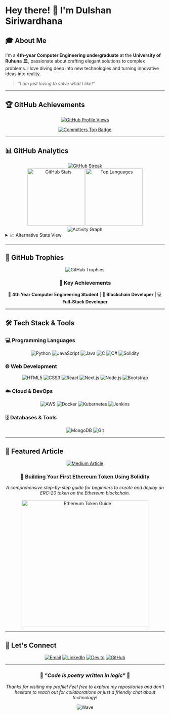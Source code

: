 # Hey there! 👋 I'm Dulshan Siriwardhana

## 🎓 About Me

I'm a **4th-year Computer Engineering undergraduate** at the **University of Ruhuna** 🏛️, passionate about crafting elegant solutions to complex problems. I love diving deep into new technologies and turning innovative ideas into reality.

> *"I am just loving to solve what I like!"*

---

## 🏆 GitHub Achievements

<div align="center">
  
[![GitHub Profile Views](https://komarev.com/ghpvc/?username=DulshanSiriwardhana&color=blueviolet&style=flat-square&label=Profile+Views)](https://github.com/DulshanSiriwardhana)

[![Committers Top Badge](https://user-badge.committers.top/sri_lanka/DulshanSiriwardhana.svg)](https://user-badge.committers.top/sri_lanka/DulshanSiriwardhana)

</div>

---

## 📊 GitHub Analytics

<div align="center">

<!-- GitHub Streak Stats with fallback -->
<picture>
  <source media="(prefers-color-scheme: dark)" srcset="https://streak-stats.demolab.com?user=DulshanSiriwardhana&theme=radical&hide_border=true&background=0D1117&ring=FF6B6B&fire=FF6B6B&currStreakLabel=FF6B6B">
  <img alt="GitHub Streak" src="https://streak-stats.demolab.com?user=DulshanSiriwardhana&theme=radical&hide_border=true&background=0D1117&ring=FF6B6B&fire=FF6B6B&currStreakLabel=FF6B6B">
</picture>

</div>

<div align="center">

<!-- GitHub Stats with rank hidden to avoid misleading grades -->
<picture>
  <source media="(prefers-color-scheme: dark)" srcset="https://github-readme-stats-sigma-five.vercel.app/api?username=DulshanSiriwardhana&show_icons=true&theme=radical&hide_border=true&bg_color=0D1117&title_color=FF6B6B&icon_color=FF6B6B&text_color=FFFFFF&hide_rank=true">
  <img alt="GitHub Stats" src="https://github-readme-stats-sigma-five.vercel.app/api?username=DulshanSiriwardhana&show_icons=true&theme=radical&hide_border=true&bg_color=0D1117&title_color=FF6B6B&icon_color=FF6B6B&text_color=FFFFFF&hide_rank=true" height="180">
</picture>

<picture>
  <source media="(prefers-color-scheme: dark)" srcset="https://github-readme-stats-sigma-five.vercel.app/api/top-langs/?username=DulshanSiriwardhana&layout=compact&theme=radical&hide_border=true&bg_color=0D1117&title_color=FF6B6B&text_color=FFFFFF&langs_count=8">
  <img alt="Top Languages" src="https://github-readme-stats-sigma-five.vercel.app/api/top-langs/?username=DulshanSiriwardhana&layout=compact&theme=radical&hide_border=true&bg_color=0D1117&title_color=FF6B6B&text_color=FFFFFF&langs_count=8" height="180">
</picture>

</div>

<div align="center">

<!-- Activity Graph with better provider -->
<picture>
  <source media="(prefers-color-scheme: dark)" srcset="https://github-readme-activity-graph.vercel.app/graph?username=DulshanSiriwardhana&custom_title=Dulshan's%20Contribution%20Graph&bg_color=0d1117&color=ff6b6b&line=ff6b6b&point=ffffff&area=true&hide_border=true">
  <img alt="Activity Graph" src="https://github-readme-activity-graph.vercel.app/graph?username=DulshanSiriwardhana&custom_title=Dulshan's%20Contribution%20Graph&bg_color=0d1117&color=ff6b6b&line=ff6b6b&point=ffffff&area=true&hide_border=true">
</picture>

</div>

<!-- Backup Stats Section (if above services fail) -->
<details>
<summary>📈 Alternative Stats View</summary>
<div align="center">

![GitHub Stats](https://github-readme-stats.vercel.app/api?username=DulshanSiriwardhana&show_icons=true&theme=tokyonight)
![Top Languages](https://github-readme-stats.vercel.app/api/top-langs/?username=DulshanSiriwardhana&layout=compact&theme=tokyonight)

</div>
</details>

---

## 🏅 GitHub Trophies

<div align="center">

<!-- Trophy stats with fallback -->
<picture>
  <source media="(prefers-color-scheme: dark)" srcset="https://github-profile-trophy.vercel.app/?username=DulshanSiriwardhana&theme=radical&no-frame=true&no-bg=true&margin-w=4&row=2&column=4">
  <img alt="GitHub Trophies" src="https://github-profile-trophy.vercel.app/?username=DulshanSiriwardhana&theme=radical&no-frame=true&no-bg=true&margin-w=4&row=2&column=4">
</picture>

</div>

<!-- Manual Achievement Highlights -->
<div align="center">

### 🎯 Key Achievements
🌟 **4th Year Computer Engineering Student** | 🚀 **Blockchain Developer** | 💻 **Full-Stack Developer**

</div>

---

## 🛠️ Tech Stack & Tools

### 💻 Programming Languages
<div align="center">

![Python](https://img.shields.io/badge/Python-3776AB?style=for-the-badge&logo=python&logoColor=white)
![JavaScript](https://img.shields.io/badge/JavaScript-F7DF1E?style=for-the-badge&logo=javascript&logoColor=black)
![Java](https://img.shields.io/badge/Java-ED8B00?style=for-the-badge&logo=java&logoColor=white)
![C](https://img.shields.io/badge/C-00599C?style=for-the-badge&logo=c&logoColor=white)
![C#](https://img.shields.io/badge/C%23-239120?style=for-the-badge&logo=c-sharp&logoColor=white)
![Solidity](https://img.shields.io/badge/Solidity-363636?style=for-the-badge&logo=solidity&logoColor=white)

</div>

### 🌐 Web Development
<div align="center">

![HTML5](https://img.shields.io/badge/HTML5-E34F26?style=for-the-badge&logo=html5&logoColor=white)
![CSS3](https://img.shields.io/badge/CSS3-1572B6?style=for-the-badge&logo=css3&logoColor=white)
![React](https://img.shields.io/badge/React-20232A?style=for-the-badge&logo=react&logoColor=61DAFB)
![Next.js](https://img.shields.io/badge/Next.js-000000?style=for-the-badge&logo=nextdotjs&logoColor=white)
![Node.js](https://img.shields.io/badge/Node.js-43853D?style=for-the-badge&logo=node.js&logoColor=white)
![Bootstrap](https://img.shields.io/badge/Bootstrap-563D7C?style=for-the-badge&logo=bootstrap&logoColor=white)

</div>

### ☁️ Cloud & DevOps
<div align="center">

![AWS](https://img.shields.io/badge/Amazon_AWS-232F3E?style=for-the-badge&logo=amazon-aws&logoColor=white)
![Docker](https://img.shields.io/badge/Docker-2496ED?style=for-the-badge&logo=docker&logoColor=white)
![Kubernetes](https://img.shields.io/badge/Kubernetes-326CE5?style=for-the-badge&logo=kubernetes&logoColor=white)
![Jenkins](https://img.shields.io/badge/Jenkins-D24939?style=for-the-badge&logo=jenkins&logoColor=white)

</div>

### 🗄️ Databases & Tools
<div align="center">

![MongoDB](https://img.shields.io/badge/MongoDB-4EA94B?style=for-the-badge&logo=mongodb&logoColor=white)
![Git](https://img.shields.io/badge/Git-F05032?style=for-the-badge&logo=git&logoColor=white)

</div>

---

## 📝 Featured Article

<div align="center">
  
[![Medium Article](https://img.shields.io/badge/Medium-12100E?style=for-the-badge&logo=medium&logoColor=white)](https://medium.com/@dulshansiriwardhanaofficial/building-your-first-ethereum-token-using-solidity-a-step-by-step-guide-ac64d9ffd949)

### 🔗 [Building Your First Ethereum Token Using Solidity](https://medium.com/@dulshansiriwardhanaofficial/building-your-first-ethereum-token-using-solidity-a-step-by-step-guide-ac64d9ffd949)

*A comprehensive step-by-step guide for beginners to create and deploy an ERC-20 token on the Ethereum blockchain.*

<img src="https://miro.medium.com/v2/resize:fit:720/format:webp/1*S1VGPA7XDJde4ZayL4UN6Q.png" alt="Ethereum Token Guide" width="400">

</div>

---

## 🤝 Let's Connect

<div align="center">

[![Email](https://img.shields.io/badge/Email-D14836?style=for-the-badge&logo=gmail&logoColor=white)](mailto:dulshansiriwardhanaofficial@gmail.com)
[![LinkedIn](https://img.shields.io/badge/LinkedIn-0077B5?style=for-the-badge&logo=linkedin&logoColor=white)](https://linkedin.com/in/dulshansiriwardhana)
[![Dev.to](https://img.shields.io/badge/dev.to-0A0A0A?style=for-the-badge&logo=dev.to&logoColor=white)](https://dev.to/dulshan_siriwardhana_370d)
[![GitHub](https://img.shields.io/badge/GitHub-100000?style=for-the-badge&logo=github&logoColor=white)](https://github.com/DulshanSiriwardhana)

</div>

---

<div align="center">
  
### 🌟 *"Code is poetry written in logic"* 🌟

*Thanks for visiting my profile! Feel free to explore my repositories and don't hesitate to reach out for collaborations or just a friendly chat about technology!*

![Wave](https://raw.githubusercontent.com/mayhemantt/mayhemantt/Update/svg/Bottom.svg)

</div>

